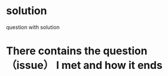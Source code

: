 # solution
question with solution


There contains the question（issue） I met and how it ends
======================================

